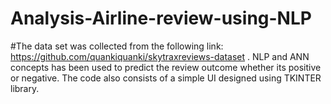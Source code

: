 # Analysis-Airline-review-using-NLP
#The data set was collected from the following link: https://github.com/quankiquanki/skytraxreviews-dataset .
NLP and ANN concepts has been used to predict the review outcome whether its positive or negative.
The code also consists of a simple UI designed using TKINTER library.
